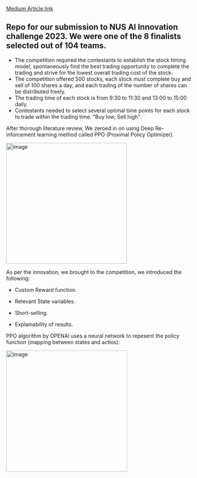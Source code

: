 [Medium Article link](https://medium.com/@sharmavarun.cs/deep-reinforcement-learning-for-stock-trading-90c6f63d3439)  
## Repo for our submission to NUS AI Innovation challenge 2023. We were one of the 8 finalists selected out of 104 teams.

- The competition required the contestants to establish the stock timing model, spontaneously find the best trading opportunity to complete the trading and strive for the lowest overall trading cost of the stock.
- The competition offered 500 stocks, each stock must complete buy and sell of 100 shares a day, and each trading of the number of shares can be distributed freely.
- The trading time of each stock is from 9:30 to 11:30 and 13:00 to 15:00 daily.
- Contestants needed to select several optimal time points for each stock to trade within the trading time. "Buy low, Sell high".

After thorough literature review, We zeroed in on using Deep Re-inforcement learning method called PPO (Proximal Policy Optimizer).

<img width="326" alt="image" src="https://user-images.githubusercontent.com/93938450/235061302-81cc709d-5d89-459b-984c-39715e910e28.png">

As per the innovation, we brought to the competition, we introduced the following:
- Custom Reward function.

- Relevant State variables.

- Short-selling.

- Explainability of results.


PPO algorithm by OPENAI uses a neural network to repesent the policy function (mapping between states and actios):

<img width="327" alt="image" src="https://user-images.githubusercontent.com/93938450/235061516-7a55dd36-e961-48c5-a2fc-c58a61af21fd.png">

